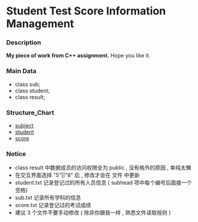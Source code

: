 # Student Test Score Information Management

### Description
**My piece of work from C++ assignment.** Hope you like it.

### Main Data
* class sub;
* class student;
* class result;

### Structure_Chart
* [subject](structure_chart/subject.png)
* [student](structure_chart/student.png)
* [score](structure_chart/score.png)

### Notice
* class result 中数据成员的访问权限全为 public , 没有格外的原因 , 单纯太懒
* 在交互界面选择 "5"||"8" 后 , 修改才会在 文件 中更新
* student.txt 记录登记过的所有人员信息 ( subhead 项中每个编号后面接一个空格)
* sub.txt 记录所有学科的信息
* score.txt 记录登记过的考试成绩
* 建议 3 个文件不要手动修改 ( 除非你跟我一样 , 熟悉文件读取规则 )
